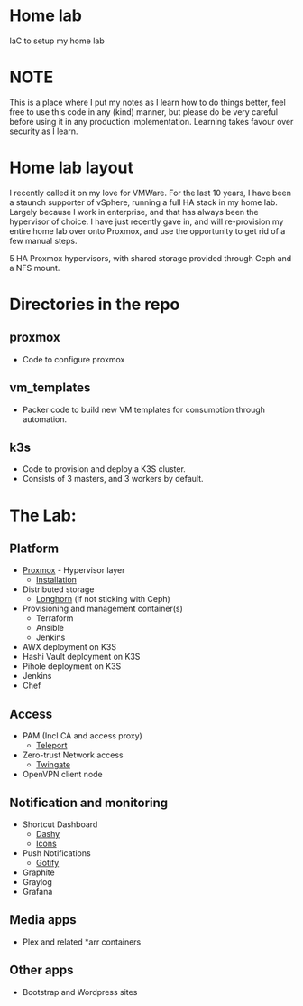 # Home lab
IaC to setup my home lab

# NOTE
This is a place where I put my notes as I learn how to do things better,
feel free to use this code in any (kind) manner, but please do be very careful before using it in any production implementation. Learning takes favour over security as I learn.

# Home lab layout
I recently called it on my love for VMWare. For the last 10 years, I have been a staunch supporter of vSphere, running a full HA stack in my home lab.
Largely because I work in enterprise, and that has always been the hypervisor of choice. I have just recently gave in, and will re-provision my entire home lab over onto Proxmox, and use the opportunity to get rid of a few manual steps.

5 HA Proxmox hypervisors, with shared storage provided through Ceph and a NFS mount.

# Directories in the repo
## proxmox
* Code to configure proxmox

## vm_templates
* Packer code to build new VM templates for consumption through automation.

## k3s
* Code to provision and deploy a K3S cluster. 
* Consists of 3 masters, and 3 workers by default.

# The Lab:

## Platform
* [Proxmox] - Hypervisor layer
  * [Installation](https://linuxadmin.co.nz/index.php/2024/08/07/install-proxmox/)
* Distributed storage
  * [Longhorn] (if not sticking with Ceph)
* Provisioning and management container(s)
  * Terraform
  * Ansible
  * Jenkins
* AWX deployment on K3S
* Hashi Vault deployment on K3S
* Pihole deployment on K3S
* Jenkins
* Chef

## Access
* PAM (Incl CA and access proxy)
  * [Teleport](https://goteleport.com)
* Zero-trust Network access
  * [Twingate](https://www.twingate.com)
* OpenVPN client node

## Notification and monitoring
* Shortcut Dashboard 
  * [Dashy](https://dashy.to)
  * [Icons](https://github.com/walkxcode/dashboard-icons/blob/main/ICONS.md)
* Push Notifications
  * [Gotify](https://gotify.net)
* Graphite
* Graylog
* Grafana

## Media apps
* Plex and related *arr containers

## Other apps
* Bootstrap and Wordpress sites

<!-- References -->
[Proxmox]: https://www.proxmox.com/en/
[Longhorn]: https://docs.k3s.io/storage